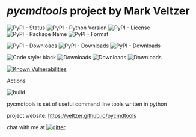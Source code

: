 
# *pycmdtools* project by Mark Veltzer

![PyPI - Status](https://img.shields.io/pypi/status/pycmdtools)
![PyPI - Python Version](https://img.shields.io/pypi/pyversions/pycmdtools)
![PyPI - License](https://img.shields.io/pypi/l/pycmdtools)
![PyPI - Package Name](https://img.shields.io/pypi/v/pycmdtools)
![PyPI - Format](https://img.shields.io/pypi/format/pycmdtools)

![PyPI - Downloads](https://img.shields.io/pypi/dd/pycmdtools)
![PyPI - Downloads](https://img.shields.io/pypi/dw/pycmdtools)
![PyPI - Downloads](https://img.shields.io/pypi/dm/pycmdtools)

![Code style: black](https://img.shields.io/badge/code%20style-black-000000.svg)
![Downloads](https://pepy.tech/badge/pycmdtools)
![Downloads](https://pepy.tech/badge/pycmdtools/month)
![Downloads](https://pepy.tech/badge/pycmdtools/week)

[![Known Vulnerabilities](https://snyk.io/test/github/veltzer/pycmdtools/badge.svg?targetFile=requirements.txt)](https://snyk.io/test/github/veltzer/pycmdtools?targetFile=requirements.txt)


Actions

![build](https://github.com/veltzer/pycmdtools/workflows/build/badge.svg)

pycmdtools is set of useful command line tools written in python

project website: <https://veltzer.github.io/pycmdtools>

chat with me at [![gitter](https://badges.gitter.im/Join%20Chat.svg)](https://gitter.im/veltzer/mark.veltzer)


